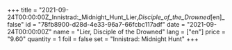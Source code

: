 +++
title = "2021-09-24T00:00:00Z_Innistrad:_Midnight_Hunt_Lier,_Disciple_of_the_Drowned_[en]_false"
id = "78fb8900-d28d-4e33-96a7-66fcbc117adf"
date = "2021-09-24T00:00:00Z"
name = "Lier, Disciple of the Drowned"
lang = ["en"]
price = "9.60"
quantity = 1
foil = false
set = "Innistrad: Midnight Hunt"
+++
